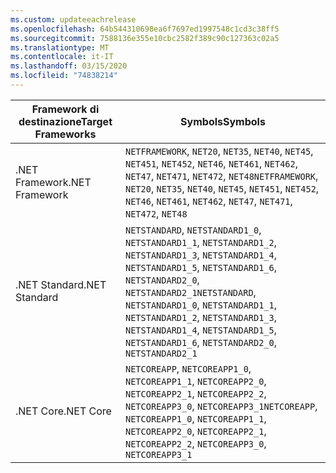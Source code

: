 ```yaml
---
ms.custom: updateeachrelease
ms.openlocfilehash: 64b544310698ea6f7697ed1997548c1cd3c38ff5
ms.sourcegitcommit: 7588136e355e10cbc2582f389c90c127363c02a5
ms.translationtype: MT
ms.contentlocale: it-IT
ms.lasthandoff: 03/15/2020
ms.locfileid: "74838214"
---
```

| <span data-ttu-id="e460e-101">Framework di destinazione</span><span class="sxs-lookup"><span data-stu-id="e460e-101">Target Frameworks</span></span> | <span data-ttu-id="e460e-102">Symbols</span><span class="sxs-lookup"><span data-stu-id="e460e-102">Symbols</span></span> |
| ------------------| ------- |
| <span data-ttu-id="e460e-103">.NET Framework</span><span class="sxs-lookup"><span data-stu-id="e460e-103">.NET Framework</span></span>    | <span data-ttu-id="e460e-104">`NETFRAMEWORK`, `NET20`, `NET35`, `NET40`, `NET45`, `NET451`, `NET452`, `NET46`, `NET461`, `NET462`, `NET47`, `NET471`, `NET472`, `NET48`</span><span class="sxs-lookup"><span data-stu-id="e460e-104">`NETFRAMEWORK`, `NET20`, `NET35`, `NET40`, `NET45`, `NET451`, `NET452`, `NET46`, `NET461`, `NET462`, `NET47`, `NET471`, `NET472`, `NET48`</span></span> |
| <span data-ttu-id="e460e-105">.NET Standard</span><span class="sxs-lookup"><span data-stu-id="e460e-105">.NET Standard</span></span>     | <span data-ttu-id="e460e-106">`NETSTANDARD`, `NETSTANDARD1_0`, `NETSTANDARD1_1`, `NETSTANDARD1_2`, `NETSTANDARD1_3`, `NETSTANDARD1_4`, `NETSTANDARD1_5`, `NETSTANDARD1_6`, `NETSTANDARD2_0`, `NETSTANDARD2_1`</span><span class="sxs-lookup"><span data-stu-id="e460e-106">`NETSTANDARD`, `NETSTANDARD1_0`, `NETSTANDARD1_1`, `NETSTANDARD1_2`, `NETSTANDARD1_3`, `NETSTANDARD1_4`, `NETSTANDARD1_5`, `NETSTANDARD1_6`, `NETSTANDARD2_0`, `NETSTANDARD2_1`</span></span> |
| <span data-ttu-id="e460e-107">.NET Core</span><span class="sxs-lookup"><span data-stu-id="e460e-107">.NET Core</span></span>         | <span data-ttu-id="e460e-108">`NETCOREAPP`, `NETCOREAPP1_0`, `NETCOREAPP1_1`, `NETCOREAPP2_0`, `NETCOREAPP2_1`, `NETCOREAPP2_2`, `NETCOREAPP3_0`, `NETCOREAPP3_1`</span><span class="sxs-lookup"><span data-stu-id="e460e-108">`NETCOREAPP`, `NETCOREAPP1_0`, `NETCOREAPP1_1`, `NETCOREAPP2_0`, `NETCOREAPP2_1`, `NETCOREAPP2_2`, `NETCOREAPP3_0`, `NETCOREAPP3_1`</span></span> |
